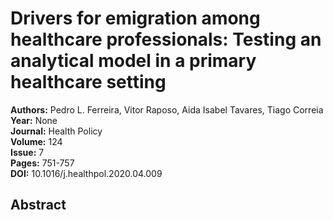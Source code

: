 # Drivers for emigration among healthcare professionals: Testing an analytical model in a primary healthcare setting

**Authors:** Pedro L. Ferreira, Vitor Raposo, Aida Isabel Tavares, Tiago Correia  
**Year:** None  
**Journal:** Health Policy  
**Volume:** 124  
**Issue:** 7  
**Pages:** 751-757  
**DOI:** 10.1016/j.healthpol.2020.04.009  

## Abstract


